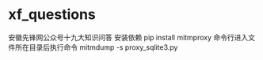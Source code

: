 # xf_questions
安徽先锋网公众号十九大知识问答
安装依赖
pip install mitmproxy
命令行进入文件所在目录后执行命令
mitmdump -s proxy_sqlite3.py
